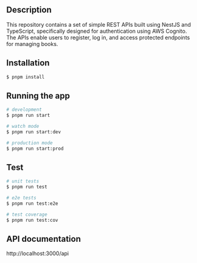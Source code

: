 
## Description

This repository contains a set of simple REST APIs built using NestJS and TypeScript, specifically designed for authentication using AWS Cognito. The APIs enable users to register, log in, and access protected endpoints for managing books.

## Installation

```bash
$ pnpm install
```

## Running the app

```bash
# development
$ pnpm run start

# watch mode
$ pnpm run start:dev

# production mode
$ pnpm run start:prod
```

## Test

```bash
# unit tests
$ pnpm run test

# e2e tests
$ pnpm run test:e2e

# test coverage
$ pnpm run test:cov
```

## API documentation

http://localhost:3000/api

